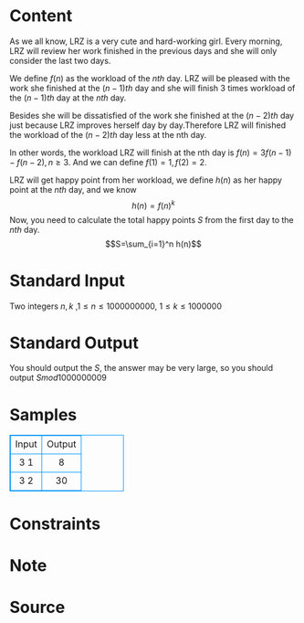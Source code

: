 
# Content

As we all know, LRZ is a very cute and hard-working girl. Every morning, LRZ will review her work finished in the previous days and she will only consider the last two days. 


We define $f(n)$ as the workload of the $nth$ day. LRZ will be pleased with the work she finished at the $(n-1)th$ day and she will finish $3$ times workload of the $(n-1)th$ day at the $nth$ day. 

Besides she will be dissatisfied of the work she finished at the $(n-2)th$ day just because LRZ improves herself day by day.Therefore LRZ will finished the workload of the $(n-2)th$ day less at the nth day. 

In other words, the workload LRZ will finish at the nth day is $f(n)=3f(n-1)-f(n-2),n\ge 3$. And we can define $f(1)=1,f(2)=2$.

LRZ will get happy point from her workload, we define $h(n)$ as her happy point at the $nth$ day, and we know
$$h(n)=f(n)^k$$
Now, you need to calculate the total happy points $S$ from the first day to the $nth$ day.
$$S=\sum_{i=1}^n h(n)$$

# Standard Input

Two integers $n,k$ ,$1\le n\le 1000000000$, $1\le k\le 1000000$

# Standard Output

You should output the $S$, the answer may be very large, so you should output $S mod 1000000009$

# Samples

<style>
        table,table tr th, table tr td { border:1px solid #0094ff; }
        table { width: 200px; min-height: 25px; line-height: 25px; text-align: center; border-collapse: collapse;}   
    </style>
<table>
	<tr>
		<td>Input</td>
		<td>Output</td>
	</tr>
<tr><td>3 1
</td><td>8</td></tr><tr><td>3 2</td><td>30</td></tr></table>


# Constraints



# Note



# Source


